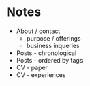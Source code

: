 # Notes

- About / contact 
    - purpose / offerings
    - business inqueries
- Posts - chronological
- Posts - ordered by tags
- CV - paper
- CV - experiences 


